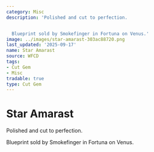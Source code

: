 ```yaml
---
category: Misc
description: 'Polished and cut to perfection.


  Blueprint sold by Smokefinger in Fortuna on Venus.'
image: ../images/star-amarast-303ac88720.png
last_updated: '2025-09-17'
name: Star Amarast
source: WFCD
tags:
- Cut Gem
- Misc
tradable: true
type: Cut Gem
---
```


# Star Amarast

Polished and cut to perfection.

Blueprint sold by Smokefinger in Fortuna on Venus.

